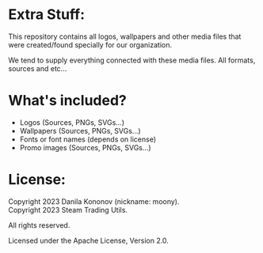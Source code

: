 # Extra Stuff:
This repository contains all logos, wallpapers and other media files that were created/found specially for our organization.

We tend to supply everything connected with these media files. All formats, sources and etc...

# What's included?
* Logos (Sources, PNGs, SVGs...)
* Wallpapers (Sources, PNGs, SVGs...)
* Fonts or font names (depends on license)
* Promo images (Sources, PNGs, SVGs...)

# License:
Copyright 2023 Danila Kononov (nickname: moony).<br>
Copyright 2023 Steam Trading Utils.

All rights reserved.

Licensed under the Apache License, Version 2.0.